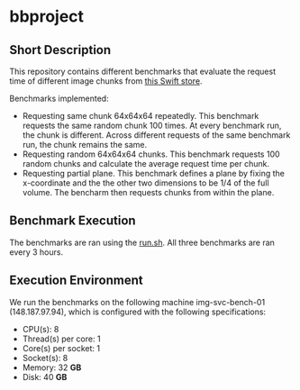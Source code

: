 # bbproject

## Short Description

This repository contains different benchmarks that evaluate the request time of different image chunks from [this Swift store](https://object.cscs.ch/v1/AUTH_61499a61052f419abad475045aaf88f9/bigbrain).

Benchmarks implemented:

+ Requesting same chunk 64x64x64 repeatedly. This benchmark requests the same random chunk 100 times. At every benchmark run, the chunk is different. Across different requests of the same benchmark run, the chunk remains the same.
+ Requesting random 64x64x64 chunks. This benchmark requests 100 random chunks and calculate the average request time per chunk.
+ Requesting partial plane. This benchmark defines a plane by fixing the x-coordinate and the the other two dimensions to be 1/4 of the full volume. The bencharm then requests chunks from within the plane.

## Benchmark Execution

The benchmarks are ran using the [run.sh](https://github.com/gevago01/bbproject/blob/master/multiple_threads_one_session/run.sh). All three benchmarks are ran every 3 hours. 

## Execution Environment

We run the benchmarks on the following machine img-svc-bench-01 (148.187.97.94), which is configured with the following specifications:

+ CPU(s):              8
+ Thread(s) per core:  1
+ Core(s) per socket:  1
+ Socket(s):           8
+ Memory:              32 **GB**
+ Disk:                40 **GB**



